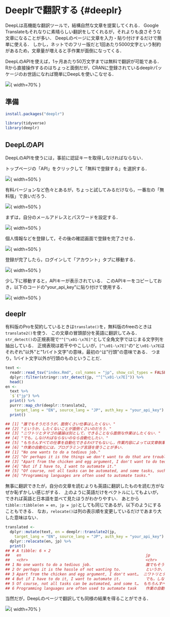 # Deeplrで翻訳する {#deeplr}
<!--
-->

DeepLは高機能な翻訳ツールで，結構自然な文章を提案してくれる．
Google Translateもそれなりに素晴らしい翻訳をしてくれるが，それよりも良さそうな文章になることが多い．
DeepLのページに文章を入力・貼り付けするだけで簡単に使える．
しかし，ネットでのフリー版だと1回あたり5000文字という制約があるため，文章量が増えると手作業が面倒になってくる．

DeepLのAPIを使えば，1ヶ月あたり50万文字までは無料で翻訳が可能である．
Rから直接操作するのはちょっと面倒だが，CRANに登録されているdeeplrパッケージのお世話になれば簡単にDeepLを使いこなせる．



![](img/deeplr_crop_01.png){ width=70% }

## 準備


```r
install.packages("deeplr")
```


```r
library(tidyverse)
library(deeplr)
```

## DeepLのAPI
<!--
https://auto-worker.com/blog/?p=5030
https://powervbadesktop.com/web27/
-->

DeepLのAPIを使うには，事前に認証キーを取得しなければならない．

トップページの「API」をクリックして「無料で登録する」を選択する．

![](img/deeplr_crop_03.png){ width=50% }

有料バージョンなど色々とあるが，ちょっと試してみるだけなら，一番左の「無料版」で良いだろう．

![](img/deeplr_crop_04.png){ width=50% }

まずは，自分のメールアドレスとパスワードを設定する．

![](img/deeplr_crop_05.png){ width=50% }

個人情報などを登録して，その後の確認画面で登録を完了させる．

![](img/deeplr_crop_06.png){ width=50% }

登録が完了したら，ログインして「アカウント」タブに移動する．

![](img/deeplr_crop_07.png){ width=50% }

少し下に移動すると，APIキーが表示されている．
このAPIキーをコピーしておき，以下のコードの"your_api_key"に貼り付けて使用する．

![](img/deeplr_crop_08.png){ width=50% }


## deeplr

有料版のProを契約しているときは`translate()`を，無料版のfreeのときは`translate2()`を使う．
この文章の冒頭部分を英語に翻訳してみる．
`str_detect()`の正規表現で`"^[^\x01-\x7E]"`として全角文字ではじまる文字列を抽出している．
正規表現は若干ややこしいが，`[^\x01-\x7E]"`の`^`と`\x01-\x7E`はそれぞれ"以外"と"1バイト文字"の意味，最初の`^`は"行頭"の意味である．
つまり，1バイト文字以外が行頭のものということだ．




```r
text <- 
  readr::read_tsv("index.Rmd", col_names = "jp", show_col_types = FALSE) %>%
  dplyr::filter(stringr::str_detect(jp, "^[^\x01-\x7E]")) %>%
  head()
en <- 
  text %>%
  `$`("jp") %>%
  print() %>%
  purrr::map_chr(deeplr::translate2, 
    target_lang = "EN", source_lang = "JP", auth_key = "your_api_key") %>%
  print()

## [1] "誰でもそうだろうが，面倒くさい仕事はしたくない．"
## [2] "というか，したくないことが面倒くさいのだろう．"
## [3] "ニワトリとタマゴの議論は別として，できることなら面倒な作業はしたくない．"
## [4] "でも，しなければならないのなら自動化したい．"
## [5] "もちろんすべての仕事を自動化できるわけでもないし，作業内容によっては文章執筆のように自動化すべきでないこともある．"
## [6] "作業の自動化には，プログラミング言語を使うことが多い．
## [1] "No one wants to do a tedious job."
## [2] "Or perhaps it is the things we don't want to do that are troublesome."
## [3] "Apart from the chicken and egg argument, I don't want to do tedious work if I can help it."
## [4] "But if I have to, I want to automate it."
## [5] "Of course, not all tasks can be automated, and some tasks, such as writing, should not be automated."
## [6] "Programming languages are often used to automate tasks."
```

無事に翻訳できたが，自分の文章を読むよりも英語に翻訳したものを読む方がなぜか恥ずかしい感じがする．
上のように英語だけをベクトルにしてもよいが，できれば英語と日本語を並べて見たほうがわかりやすい．
あとから`tibble::tibble(en = en, jp = jp)`としても同じであるが，以下のようにすることもできる．
なお，`relocate()`は列の表示順を変更しているだけであまり大した意味はない．


```r
translated <- 
  dplyr::mutate(text, en = deeplr::translate2(jp, 
    target_lang = "EN", source_lang = "JP", auth_key = "your_api_key") %>%
  dplyr::relocate(en, jp) %>%
  print()
## # A tibble: 6 × 2
##   en                                                       jp
##   <chr>                                                    <chr>
## 1 No one wants to do a tedious job.                        誰でもそうだろ…
## 2 Or perhaps it is the hassle of not wanting to.           というか，した…
## 3 Apart from the chicken and egg argument, I don't want…  ニワトリとタマ…
## 4 But if I have to do it, I want to automate it.           でも，しなけれ…
## 5 Of course, not all tasks can be automated, and some t…  もちろんすべて…
## 6 Programming languages are often used to automate task    作業の自動化に…
```

当然だが，DeepLのページで翻訳しても同様の結果を得ることができる．

![](img/deeplr_crop_02.png){ width=70% }

<!--
translated <- 
  dplyr::relocate(en, jp) %>%

ls("package:deeplr")
-->
